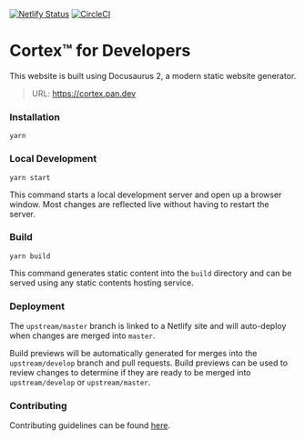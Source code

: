 [![Netlify Status](https://api.netlify.com/api/v1/badges/f73eff08-3be7-4f77-b6d1-84e03c7ba83c/deploy-status)](https://app.netlify.com/sites/silly-shannon-6360a4/deploys) [![CircleCI](https://circleci.com/gh/PaloAltoNetworks/cortex.pan.dev.svg?style=svg&circle-token=28f02ab6dfab3b46c8ccb9551fb4e2ba6452e8dd)](https://circleci.com/gh/PaloAltoNetworks/cortex.pan.dev)

# Cortex™ for Developers

This website is built using Docusaurus 2, a modern static website generator.

> URL: https://cortex.pan.dev

### Installation

```shell-session
yarn
```

### Local Development

```shell-session
yarn start
```

This command starts a local development server and open up a browser window. Most changes are reflected live without having to restart the server.

### Build

```shell-session
yarn build
```

This command generates static content into the `build` directory and can be served using any static contents hosting service.

### Deployment

The `upstream/master` branch is linked to a Netlify site and will auto-deploy when changes are merged into `master`.

Build previews will be automatically generated for merges into the `upstream/develop` branch and pull requests. Build previews can be used to review changes to determine if they are ready to be merged into `upstream/develop` or `upstream/master`.

### Contributing

Contributing guidelines can be found [here](https://cortex.pan.dev/docs/contributing).
